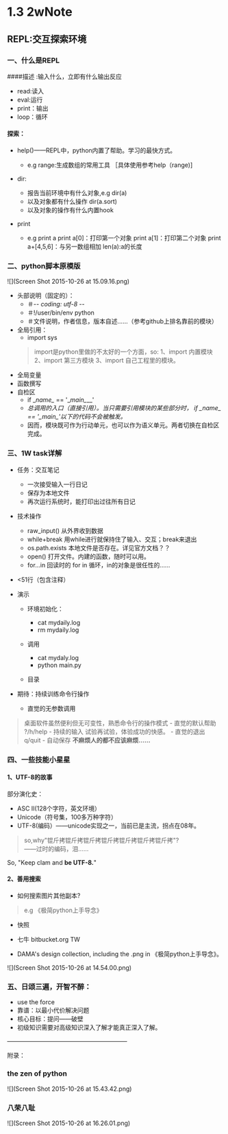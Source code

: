 # 1.3 2wNote 

## REPL:交互探索环境


### 一、什么是REPL
####描述 :输入什么，立即有什么输出反应
- read:读入
- eval:运行
- print：输出
- loop：循环

#### 探索：

- help()——REPL中，python内置了帮助。学习的最快方式。

    - e.g range:生成数组的常用工具 ［具体使用参考help（range)]

- dir:
    - 报告当前环境中有什么对象,e.g dir(a)
    - 以及对象都有什么操作 dir(a.sort)
    - 以及对象的操作有什么内置hook

- print
    - e.g print a
          print a[0]：打印第一个对象
          print a[1]：打印第二个对象
          print a+[4,5,6]：与另一数组相加
          len(a):a的长度

### 二、python脚本原模版
  ![](Screen Shot 2015-10-26 at 15.09.16.png)
- 头部说明（固定的）：
    - ＃-*- coding: utf-8 -*- 
    - ＃!/user/bin/env python
    - ＃文件说明，作者信息，版本自述……（参考github上排名靠前的模块）
- 全局引用：
   - import sys
   >import是python里做的不太好的一个方面，so:
   1、import 内置模块
   2、import 第三方模块
   3、import 自己工程里的模块。
- 全局变量
- 函数撰写
- 自检区
    - if  \__name\__ == '\__main\____' 
    - *总调用的入口（直接引用）。当只需要引用模块的某些部分时， if  \__name\__ == '\__main\__'以下的代码不会被触发。*
    - 因而，模块既可作为行动单元，也可以作为语义单元。两者切换在自检区完成。
    
### 三、1W task详解
- 任务：交互笔记
    - 一次接受输入一行日记
    - 保存为本地文件
    - 再次运行系统时，能打印出过往所有日记

- 技术操作
    - raw_input()  从外界收到数据
    - while+break  用while进行就保持住了输入、交互；break来退出
    - os.path.exists 本地文件是否存在。详见官方文档？？
    - open() 打开文件。内建的函数，随时可以用。
    - for...in  回读时的 for in 循环，in的对象是很任性的……
    
- <51行（包含注释）


- 演示
    - 环境初始化：
        - cat mydaily.log
        - rm mydaily.log
        
    - 调用
        - cat mydaly.log
        - python main.py
    - 目录
    

- 期待：持续训练命令行操作
    - 直觉的无参数调用 
> 桌面软件虽然便利但无可变性，熟悉命令行的操作模式
    - 直觉的默认帮助  
> ?/h/help
    - 持续的输入
> 试验再试验，体验成功的快感。
    - 直觉的退出 
> q/quit
    - 自动保存
> **不麻烦人的都不应该麻烦……**

### 四、一些技能小星星
#### 1、UTF-8的故事
部分演化史：
- ASC II(128个字符，英文环境）
- Unicode（符号集，100多万种字符）
- UTF-8(编码）——unicode实现之一，当前已是主流，拐点在08年。
> so,why"锟斤拷锟斤拷锟斤拷锟斤拷锟斤拷锟斤拷锟斤拷"?  
——过时的编码，泪……

So, "Keep clam and **be UTF-8.**" 


#### 2、善用搜索
- 如何搜索图片其他副本?

> e.g 《极简python上手导念》
- 快照 
- 七牛 bitbucket.org TW

- DAMA's design collection, including the .png in 《极简python上手导念》。

 ![](Screen Shot 2015-10-26 at 14.54.00.png)

### 五、日颂三遍，开智不醉：
- use the force
- 靠谱：以最小代价解决问题
- 核心目标：提问——破壁
- 初级知识需要对高级知识深入了解才能真正深入了解。



————————————————————

附录：

### the zen of python
![](Screen Shot 2015-10-26 at 15.43.42.png)
### 八荣八耻
![](Screen Shot 2015-10-26 at 16.26.01.png)


